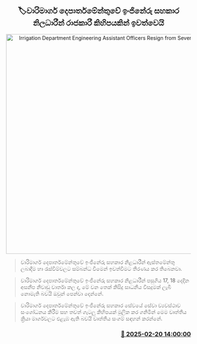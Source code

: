 <p align='center'><b><h2 align='center' title='Irrigation Department Engineering Assistant Officers Resign from Several Positions'>🏷වාරිමාර්ග දෙපාර්තමේන්තුවේ ඉංජිනේරු සහකාර නිලධාරීන් රාජකාරී කිහිපයකින් ඉවත්වෙයි</h2></b></p>
<p align='center'><img src='https://helakuru.sgp1.cdn.digitaloceanspaces.com/esana/images/lib/gdsfr.jpg' width='600' alt='Irrigation Department Engineering Assistant Officers Resign from Several Positions'></p>

> වාරිමාර්ග දෙපාර්තමේන්තුවේ ඉංජිනේරු සහකාර නිළධාරීන් ඇස්තමේන්තු ලබාදීම හා රැස්වීම්වලට සම්බන්ධ වීමෙන් ඉවත්වීමට තීරණය කර තිබෙනවා.

> වාරිමාර්ග දෙපාර්තමේන්තුවේ ඉංජිනේරු සහකාර නිළධාරීන් පසුගිය 17, 18 දෙදින අසනීප නිවාඩු වාර්තා කල ද, මේ වන තෙක් කිසිදු සාධනීය විසදුමක් ලැබී නොමැති බවයි ඔවුන් පෙන්වා දෙන්නේ.

> වාරිමාර්ග දෙපාර්තමේන්තුවේ ඉංජිනේරු සහකාර සේවයේ සේවා ව්‍යවස්ථාව සංශෝධනය කිරීම සහ තවත් ගැටලු කිහිපයක් මුලික කර ගනිමින් මෙම වෘත්තීය ක්‍රියා මාර්ගවලට එළැඹ ඇති බවයි වෘත්තීය සංගම් සඳහන් කරන්නේ.



<h3 align='right'><a href='https://www.helakuru.lk/esana/p/107658/'>📅 2025-02-20 14:00:00</a></h3>

